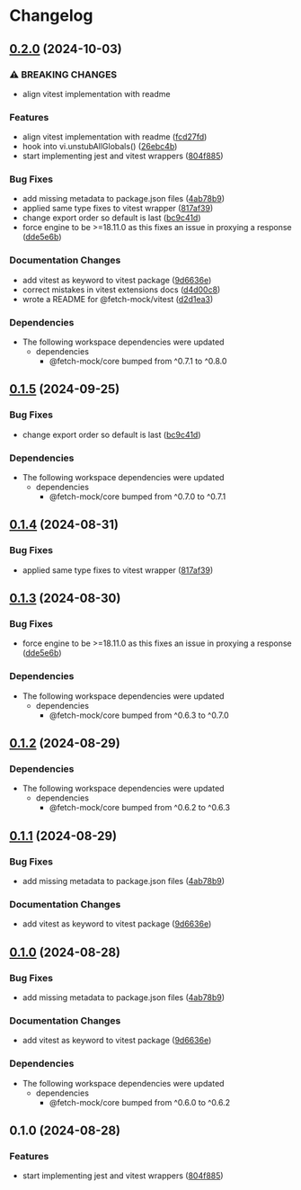 # Changelog

## [0.2.0](https://github.com/laurieboyes/fetch-mock/compare/vitest-v0.1.5...vitest-v0.2.0) (2024-10-03)


### ⚠ BREAKING CHANGES

* align vitest implementation with readme

### Features

* align vitest implementation with readme ([fcd27fd](https://github.com/laurieboyes/fetch-mock/commit/fcd27fd434d96cec5c13aa389a0dd6ffd9ce3d8f))
* hook into vi.unstubAllGlobals() ([26ebc4b](https://github.com/laurieboyes/fetch-mock/commit/26ebc4bcaa8e410718afb66955f36872398bf615))
* start implementing jest and vitest wrappers ([804f885](https://github.com/laurieboyes/fetch-mock/commit/804f885c16a42a7534ee9fac2e103022482e2af6))


### Bug Fixes

* add missing metadata to package.json files ([4ab78b9](https://github.com/laurieboyes/fetch-mock/commit/4ab78b9429a376230da2ce57bd320031c53f06ef))
* applied same type fixes to vitest wrapper ([817af39](https://github.com/laurieboyes/fetch-mock/commit/817af39040a8573a2be802207b9247f166a4c68b))
* change export order so default is last ([bc9c41d](https://github.com/laurieboyes/fetch-mock/commit/bc9c41d04609c40e609e672254df5ff1ddf0cad9))
* force engine to be &gt;=18.11.0 as this fixes an issue in proxying a response ([dde5e6b](https://github.com/laurieboyes/fetch-mock/commit/dde5e6beb9aee103296cf060a9f027bffb4818e9))


### Documentation Changes

* add vitest as keyword to vitest package ([9d6636e](https://github.com/laurieboyes/fetch-mock/commit/9d6636eed1c84b2495bdda6e1245b681cd1db4d6))
* correct mistakes in vitest extensions docs ([d4d00c8](https://github.com/laurieboyes/fetch-mock/commit/d4d00c8d522072257f2ab6c3501a917883f5307f))
* wrote a README for @fetch-mock/vitest ([d2d1ea3](https://github.com/laurieboyes/fetch-mock/commit/d2d1ea3f14012772edeb77a543384b99b3475e16))


### Dependencies

* The following workspace dependencies were updated
  * dependencies
    * @fetch-mock/core bumped from ^0.7.1 to ^0.8.0

## [0.1.5](https://github.com/wheresrhys/fetch-mock/compare/vitest-v0.1.4...vitest-v0.1.5) (2024-09-25)


### Bug Fixes

* change export order so default is last ([bc9c41d](https://github.com/wheresrhys/fetch-mock/commit/bc9c41d04609c40e609e672254df5ff1ddf0cad9))


### Dependencies

* The following workspace dependencies were updated
  * dependencies
    * @fetch-mock/core bumped from ^0.7.0 to ^0.7.1

## [0.1.4](https://github.com/wheresrhys/fetch-mock/compare/vitest-v0.1.3...vitest-v0.1.4) (2024-08-31)


### Bug Fixes

* applied same type fixes to vitest wrapper ([817af39](https://github.com/wheresrhys/fetch-mock/commit/817af39040a8573a2be802207b9247f166a4c68b))

## [0.1.3](https://github.com/wheresrhys/fetch-mock/compare/vitest-v0.1.2...vitest-v0.1.3) (2024-08-30)


### Bug Fixes

* force engine to be &gt;=18.11.0 as this fixes an issue in proxying a response ([dde5e6b](https://github.com/wheresrhys/fetch-mock/commit/dde5e6beb9aee103296cf060a9f027bffb4818e9))


### Dependencies

* The following workspace dependencies were updated
  * dependencies
    * @fetch-mock/core bumped from ^0.6.3 to ^0.7.0

## [0.1.2](https://github.com/wheresrhys/fetch-mock/compare/vitest-v0.1.1...vitest-v0.1.2) (2024-08-29)


### Dependencies

* The following workspace dependencies were updated
  * dependencies
    * @fetch-mock/core bumped from ^0.6.2 to ^0.6.3

## [0.1.1](https://github.com/wheresrhys/fetch-mock/compare/vitest-v0.1.0...vitest-v0.1.1) (2024-08-29)


### Bug Fixes

* add missing metadata to package.json files ([4ab78b9](https://github.com/wheresrhys/fetch-mock/commit/4ab78b9429a376230da2ce57bd320031c53f06ef))


### Documentation Changes

* add vitest as keyword to vitest package ([9d6636e](https://github.com/wheresrhys/fetch-mock/commit/9d6636eed1c84b2495bdda6e1245b681cd1db4d6))

## [0.1.0](https://github.com/wheresrhys/fetch-mock/compare/vitest-v0.1.0...vitest-v0.1.0) (2024-08-28)


### Bug Fixes

* add missing metadata to package.json files ([4ab78b9](https://github.com/wheresrhys/fetch-mock/commit/4ab78b9429a376230da2ce57bd320031c53f06ef))


### Documentation Changes

* add vitest as keyword to vitest package ([9d6636e](https://github.com/wheresrhys/fetch-mock/commit/9d6636eed1c84b2495bdda6e1245b681cd1db4d6))


### Dependencies

* The following workspace dependencies were updated
  * dependencies
    * @fetch-mock/core bumped from ^0.6.0 to ^0.6.2

## 0.1.0 (2024-08-28)


### Features

* start implementing jest and vitest wrappers ([804f885](https://github.com/wheresrhys/fetch-mock/commit/804f885c16a42a7534ee9fac2e103022482e2af6))
